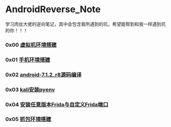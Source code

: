 # AndroidReverse_Note
学习肉丝大佬的逆向笔记，其中会包含我所遇到的坑，希望能帮到和我一样遇到坑的你！！！

### 0x00 [虚拟机环境搭建](./虚拟机环境搭建/虚拟机环境搭建.md)
### 0x01 [手机环境搭建](./手机环境搭建/刷机.md)
### 0x02 [android-7.1.2_r8源码编译](./android-7.1.2_r8源码编译/android-7.1.2_r8源码编译.md)
### 0x03 [kali安装pyenv](./kali安装pyenv/KaliLinux搭建pyenv.md)
### 0x04 [安装任意版本Frida与自定义Frida端口](./安装任意版本Frida与自定义Frida端口/全版本Frida与自定义Frida端口.md)
### 0x05 [抓包环境搭建](./抓包环境搭建/抓包环境搭建.md)